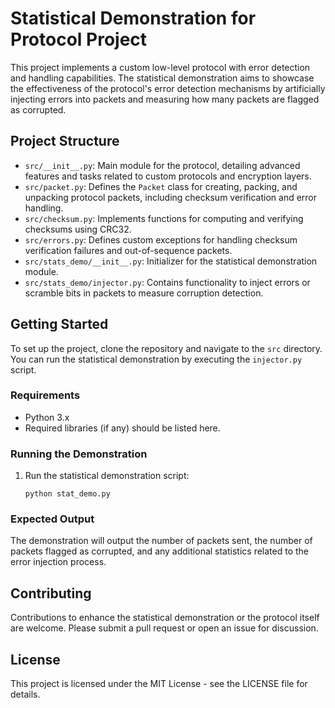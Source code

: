 # Statistical Demonstration for Protocol Project

This project implements a custom low-level protocol with error detection and handling capabilities. The statistical demonstration aims to showcase the effectiveness of the protocol's error detection mechanisms by artificially injecting errors into packets and measuring how many packets are flagged as corrupted.

## Project Structure

- `src/__init__.py`: Main module for the protocol, detailing advanced features and tasks related to custom protocols and encryption layers.
- `src/packet.py`: Defines the `Packet` class for creating, packing, and unpacking protocol packets, including checksum verification and error handling.
- `src/checksum.py`: Implements functions for computing and verifying checksums using CRC32.
- `src/errors.py`: Defines custom exceptions for handling checksum verification failures and out-of-sequence packets.
- `src/stats_demo/__init__.py`: Initializer for the statistical demonstration module.
- `src/stats_demo/injector.py`: Contains functionality to inject errors or scramble bits in packets to measure corruption detection.

## Getting Started

To set up the project, clone the repository and navigate to the `src` directory. You can run the statistical demonstration by executing the `injector.py` script.

### Requirements

- Python 3.x
- Required libraries (if any) should be listed here.

### Running the Demonstration

1. Run the statistical demonstration script:
   ```
   python stat_demo.py
   ```

### Expected Output

The demonstration will output the number of packets sent, the number of packets flagged as corrupted, and any additional statistics related to the error injection process.

## Contributing

Contributions to enhance the statistical demonstration or the protocol itself are welcome. Please submit a pull request or open an issue for discussion.

## License

This project is licensed under the MIT License - see the LICENSE file for details.